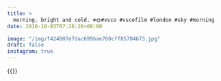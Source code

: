 ```yaml
---
title: >
  morning. bright and cold. ❄️🌞#vsco #vscofilm #london #sky #morning
date: 2016-10-03T07:26:26+00:00

image: "/img/f424807e7dac699bae760cff85704673.jpg"
draft: false
instagram: true
---
```


{{<photo src="/img/f424807e7dac699bae760cff85704673.jpg">}}

